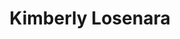 ---
layout: side-module
title: "Kimberly Losenara"
text: "Kimberly specializes in website designs, logo and identity branding, and beautiful handlettered type."
URL: "http://kmbrlygl.github.io"
---